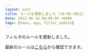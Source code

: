 ```yaml
---
layout: post
title: ルールを更新しました (18-06-2022)
date: 2022-06-18 08:00:00 +0900
tags: [news, app, filter_update]
---
```


フィルタのルールを更新しました。

最新のルールは[こちら](https://github.com/kittytail/BlockerRules)から確認できます。

